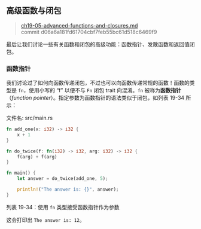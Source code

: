 ## 高级函数与闭包

> [ch19-05-advanced-functions-and-closures.md](https://github.com/rust-lang/book/blob/master/second-edition/src/ch19-05-advanced-functions-and-closures.md)
> <br>
> commit d06a6a181fd61704cbf7feb55bc61d518c6469f9

最后让我们讨论一些有关函数和闭包的高级功能：函数指针、发散函数和返回值闭包。

### 函数指针

我们讨论过了如何向函数传递闭包，不过也可以向函数传递常规的函数！函数的类型是 `fn`，使用小写的 “f” 以便不与 `Fn` 闭包 trait 向混淆。`fn` 被称为**函数指针**（*function pointer*）。指定参数为函数指针的语法类似于闭包，如列表 19-34 所示：

<span class="filename">文件名: src/main.rs</span>

```rust
fn add_one(x: i32) -> i32 {
    x + 1
}

fn do_twice(f: fn(i32) -> i32, arg: i32) -> i32 {
    f(arg) + f(arg)
}

fn main() {
    let answer = do_twice(add_one, 5);

    println!("The answer is: {}", answer);
}
```

<span class="caption">列表 19-34：使用 `fn` 类型接受函数指针作为参数</span>

这会打印出 `The answer is: 12`。
